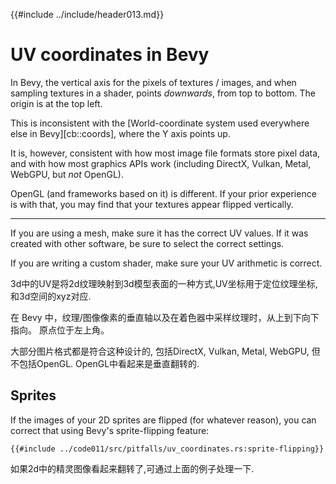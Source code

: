 {{#include ../include/header013.md}}

# UV coordinates in Bevy

In Bevy, the vertical axis for the pixels of textures / images, and when
sampling textures in a shader, points *downwards*, from top to bottom. The
origin is at the top left.

This is inconsistent with the [World-coordinate system used everywhere else
in Bevy][cb::coords], where the Y axis points up.

It is, however, consistent with how most image file formats store pixel data,
and with how most graphics APIs work (including DirectX, Vulkan, Metal,
WebGPU, but *not* OpenGL).

OpenGL (and frameworks based on it) is different. If your prior experience
is with that, you may find that your textures appear flipped vertically.

---

If you are using a mesh, make sure it has the correct UV values. If it was
created with other software, be sure to select the correct settings.

If you are writing a custom shader, make sure your UV arithmetic is correct.

3d中的UV是将2d纹理映射到3d模型表面的一种方式,UV坐标用于定位纹理坐标,
和3d空间的xyz对应.

在 Bevy 中，纹理/图像像素的垂直轴以及在着色器中采样纹理时，从上到下向下指向。
原点位于左上角。

大部分图片格式都是符合这种设计的, 包括DirectX, Vulkan, Metal, WebGPU,
但不包括OpenGL. OpenGL中看起来是垂直翻转的.


## Sprites

If the images of your 2D sprites are flipped (for whatever reason), you can
correct that using Bevy's sprite-flipping feature:

```rust,no_run,noplayground
{{#include ../code011/src/pitfalls/uv_coordinates.rs:sprite-flipping}}
```

如果2d中的精灵图像看起来翻转了,可通过上面的例子处理一下.
